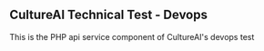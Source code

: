 ## CultureAI Technical Test - Devops

This is the PHP api service component of CultureAI's devops test